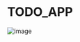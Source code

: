 # TODO_APP


![image](https://github.com/AI-human/TODO_APP/assets/87533896/2548fd7c-817f-48d3-ae44-df5ca68baa00)
